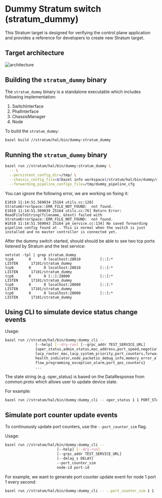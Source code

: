 <!--
Copyright 2018-present Open Networking Foundation

SPDX-License-Identifier: Apache-2.0
-->

Dummy Stratum switch (stratum_dummy)
====

This Stratum target is designed for verifying the control plane application and provides a reference for developers to create new Stratum target.

## Target architecture
![architecture](arch.svg)

## Building the `stratum_dummy` binary

The `stratum_dummy` binary is a standalone executable which includes following implementation:

1. SwitchInterface
2. PhalInterface
3. ChassisManager
4. Node

To build the `stratum_dummy`:

```bash
bazel build //stratum/hal/bin/dummy:stratum_dummy
```

## Running the `stratum_dummy` binary

```bash
bazel run //stratum/hal/bin/dummy:stratum_dummy \
  -- \
  --persistent_config_dir=/tmp/ \
  --chassis_config_file=$(bazel info workspace)/stratum/hal/bin/dummy/chassis_config.pb.txt \
  --forwarding_pipeline_configs_file=/tmp/dummy_pipeline_cfg
```

You can ignore the following error, we are working on fixing it:

```
E1010 11:14:51.569034 25164 utils.cc:120] StratumErrorSpace::ERR_FILE_NOT_FOUND:  not found.
E1010 11:14:51.569039 25164 utils.cc:76] Return Error: ReadFileToString(filename, &text) failed with StratumErrorSpace::ERR_FILE_NOT_FOUND:  not found.
W1010 11:14:51.569043 25164 p4_service.cc:134] No saved forwarding pipeline config found at . This is normal when the switch is just installed and no master controller is connected yet.
```

After the dummy switch started, should should be able to see two tcp ports listened by Stratum and the test service:

```
netstat -tpl | grep stratum_dummy
tcp6       0      0 localhost:28010         [::]:*                  LISTEN      17101/stratum_dummy
tcp6       0      0 localhost:28010         [::]:*                  LISTEN      17101/stratum_dummy
tcp6       0      0 [::]:28000              [::]:*                  LISTEN      17101/stratum_dummy
tcp6       0      0 localhost:28000         [::]:*                  LISTEN      17101/stratum_dummy
tcp6       0      0 localhost:28000         [::]:*                  LISTEN      17101/stratum_dummy
```

## Using CLI to simulate device status change events

Usage:

```bash
bazel run //stratum/hal/bin/dummy:dummy_cli --
              [--help] [--dry-run] [--grpc_addr TEST_SERVICE_URL]
              {oper_status,admin_status,mac_address,port_speed,negotiated_port_speed,
              lacp_router_mac,lacp_system_priority,port_counters,forwarding_viability,
              health_indicator,node_packetio_debug_info,memory_error_alarm,
              flow_programming_exception_alarm,port_qos_counters}
              ...
```

The state string (e.g. oper_status) is based on the DataResponse from common.proto which allows user to update device state.

For example:

```bash
bazel run //stratum/hal/bin/dummy:dummy_cli -- oper_status 1 1 PORT_STATE_DOWN
```

## Simulate port counter update events

To continuously update port counters, use the `--port_counter_sim` flag.

Usage:
```bash
bazel run //stratum/hal/bin/dummy:dummy_cli --
                        [--help] [--dry-run]
                        [--grpc_addr TEST_SERVICE_URL]
                        [--delay_s DELAY]
                        --port_counter_sim
                        node-id port-id
```

For example, we want to generate port counter update event for node 1 port 1 every second:

```bash
bazel run //stratum/hal/bin/dummy:dummy_cli -- --port_counter_sim 1 1
```
